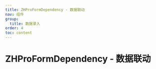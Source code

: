 ```yaml
---
title: ZHProFormDependency - 数据联动
nav: 组件
group:
  title: 数据录入
order: 4
toc: content
---
```


# ZHProFormDependency - 数据联动
